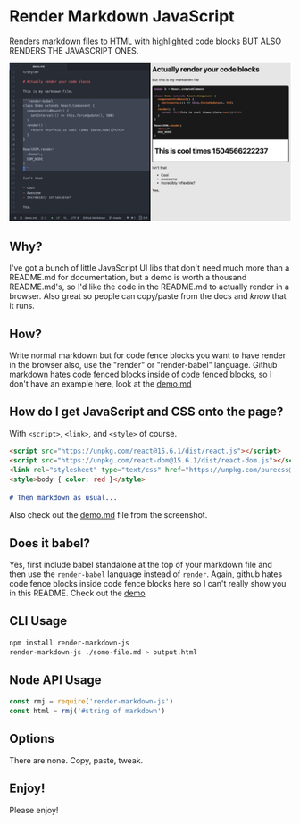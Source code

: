 Render Markdown JavaScript
==========================

Renders markdown files to HTML with highlighted code blocks BUT ALSO RENDERS THE JAVASCRIPT ONES.

![screenshot](./screenshot.png)

Why?
---

I've got a bunch of little JavaScript UI libs that don't need much more than a README.md for documentation, but a demo is worth a thousand README.md's, so I'd like the code in the README.md to actually render in a browser. Also great so people can copy/paste from the docs and *know* that it runs.

How?
----

Write normal markdown but for code fence blocks you want to have render in the browser also, use the "render" or "render-babel" language. Github markdown hates code fenced blocks inside of code fenced blocks, so I don't have an example here, look at the [demo.md](https://raw.githubusercontent.com/ryanflorence/render-markdown-javascript/master/demo.md)

How do I get JavaScript and CSS onto the page?
----------------------------------------------

With `<script>`, `<link>`, and `<style>` of course.

```markdown
<script src="https://unpkg.com/react@15.6.1/dist/react.js"></script>
<script src="https://unpkg.com/react-dom@15.6.1/dist/react-dom.js"></script>
<link rel="stylesheet" type="text/css" href="https://unpkg.com/purecss@1.0.0/build/pure-min.css"/>
<style>body { color: red }</style>

# Then markdown as usual...
```

Also check out the [demo.md](./demo.md) file from the screenshot.

Does it babel?
--------------

Yes, first include babel standalone at the top of your markdown file and then use the `render-babel` language instead of `render`. Again, github hates code fence blocks inside code fence blocks here so I can't really show you in this README. Check out the [demo](https://raw.githubusercontent.com/ryanflorence/render-markdown-javascript/master/demo.md)

CLI Usage
---------

```sh
npm install render-markdown-js
render-markdown-js ./some-file.md > output.html
```

Node API Usage
--------------

```js
const rmj = require('render-markdown-js')
const html = rmj('#string of markdown')
```

Options
-------

There are none. Copy, paste, tweak.

Enjoy!
------

Please enjoy!

